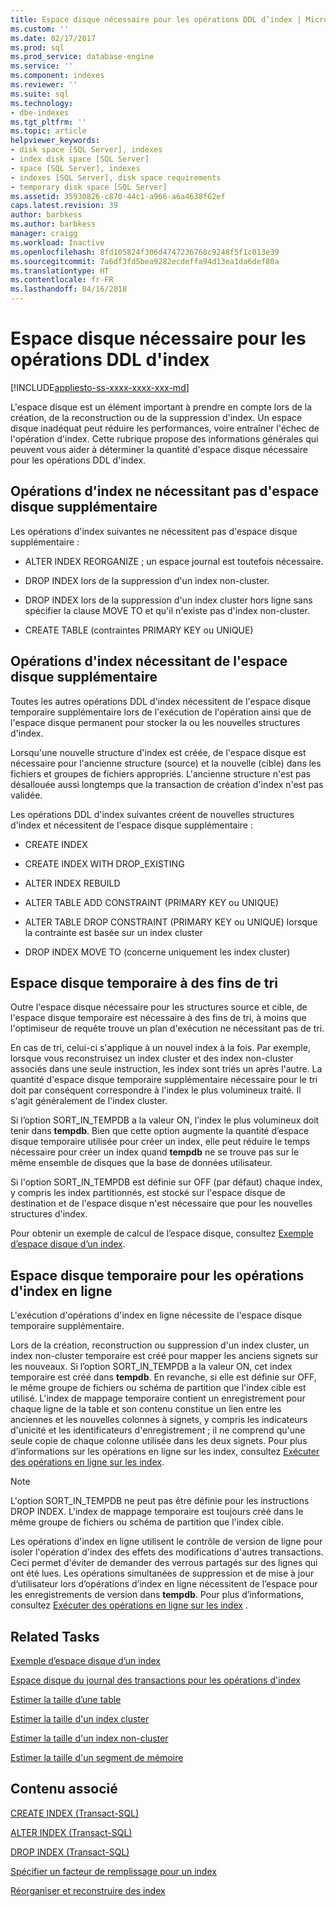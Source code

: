 ```yaml
---
title: Espace disque nécessaire pour les opérations DDL d’index | Microsoft Docs
ms.custom: ''
ms.date: 02/17/2017
ms.prod: sql
ms.prod_service: database-engine
ms.service: ''
ms.component: indexes
ms.reviewer: ''
ms.suite: sql
ms.technology:
- dbe-indexes
ms.tgt_pltfrm: ''
ms.topic: article
helpviewer_keywords:
- disk space [SQL Server], indexes
- index disk space [SQL Server]
- space [SQL Server], indexes
- indexes [SQL Server], disk space requirements
- temporary disk space [SQL Server]
ms.assetid: 35930826-c870-44c1-a966-a6a4638f62ef
caps.latest.revision: 39
author: barbkess
ms.author: barbkess
manager: craigg
ms.workload: Inactive
ms.openlocfilehash: 8fd105824f306d4747236768c9248f5f1c013e39
ms.sourcegitcommit: 7a6df3fd5bea9282ecdeffa94d13ea1da6def80a
ms.translationtype: HT
ms.contentlocale: fr-FR
ms.lasthandoff: 04/16/2018
---
```

# <a name="disk-space-requirements-for-index-ddl-operations"></a>Espace disque nécessaire pour les opérations DDL d'index
[!INCLUDE[appliesto-ss-xxxx-xxxx-xxx-md](../../includes/appliesto-ss-xxxx-xxxx-xxx-md.md)]

  L'espace disque est un élément important à prendre en compte lors de la création, de la reconstruction ou de la suppression d'index. Un espace disque inadéquat peut réduire les performances, voire entraîner l'échec de l'opération d'index. Cette rubrique propose des informations générales qui peuvent vous aider à déterminer la quantité d'espace disque nécessaire pour les opérations DDL d'index.  
  
## <a name="index-operations-that-require-no-additional-disk-space"></a>Opérations d'index ne nécessitant pas d'espace disque supplémentaire  
 Les opérations d'index suivantes ne nécessitent pas d'espace disque supplémentaire :  
  
-   ALTER INDEX REORGANIZE ; un espace journal est toutefois nécessaire.  
  
-   DROP INDEX lors de la suppression d'un index non-cluster.  
  
-   DROP INDEX lors de la suppression d'un index cluster hors ligne sans spécifier la clause MOVE TO et qu'il n'existe pas d'index non-cluster.  
  
-   CREATE TABLE (contraintes PRIMARY KEY ou UNIQUE)  
  
## <a name="index-operations-that-require-additional-disk-space"></a>Opérations d'index nécessitant de l'espace disque supplémentaire  
 Toutes les autres opérations DDL d'index nécessitent de l'espace disque temporaire supplémentaire lors de l'exécution de l'opération ainsi que de l'espace disque permanent pour stocker la ou les nouvelles structures d'index.  
  
 Lorsqu'une nouvelle structure d'index est créée, de l'espace disque est nécessaire pour l'ancienne structure (source) et la nouvelle (cible) dans les fichiers et groupes de fichiers appropriés. L'ancienne structure n'est pas désallouée aussi longtemps que la transaction de création d'index n'est pas validée.  
  
 Les opérations DDL d'index suivantes créent de nouvelles structures d'index et nécessitent de l'espace disque supplémentaire :  
  
-   CREATE INDEX  
  
-   CREATE INDEX WITH DROP_EXISTING  
  
-   ALTER INDEX REBUILD  
  
-   ALTER TABLE ADD CONSTRAINT (PRIMARY KEY ou UNIQUE)  
  
-   ALTER TABLE DROP CONSTRAINT (PRIMARY KEY ou UNIQUE) lorsque la contrainte est basée sur un index cluster  
  
-   DROP INDEX MOVE TO (concerne uniquement les index cluster)  
  
## <a name="temporary-disk-space-for-sorting"></a>Espace disque temporaire à des fins de tri  
 Outre l'espace disque nécessaire pour les structures source et cible, de l'espace disque temporaire est nécessaire à des fins de tri, à moins que l'optimiseur de requête trouve un plan d'exécution ne nécessitant pas de tri.  
  
 En cas de tri, celui-ci s'applique à un nouvel index à la fois. Par exemple, lorsque vous reconstruisez un index cluster et des index non-cluster associés dans une seule instruction, les index sont triés un après l'autre. La quantité d'espace disque temporaire supplémentaire nécessaire pour le tri doit par conséquent correspondre à l'index le plus volumineux traité. Il s'agit généralement de l'index cluster.  
  
 Si l’option SORT_IN_TEMPDB a la valeur ON, l’index le plus volumineux doit tenir dans **tempdb**. Bien que cette option augmente la quantité d’espace disque temporaire utilisée pour créer un index, elle peut réduire le temps nécessaire pour créer un index quand **tempdb** ne se trouve pas sur le même ensemble de disques que la base de données utilisateur.  
  
 Si l'option SORT_IN_TEMPDB est définie sur OFF (par défaut) chaque index, y compris les index partitionnés, est stocké sur l'espace disque de destination et de l'espace disque n'est nécessaire que pour les nouvelles structures d'index.  
  
 Pour obtenir un exemple de calcul de l’espace disque, consultez [Exemple d’espace disque d’un index](../../relational-databases/indexes/index-disk-space-example.md).  
  
## <a name="temporary-disk-space-for-online-index-operations"></a>Espace disque temporaire pour les opérations d'index en ligne  
 L'exécution d'opérations d'index en ligne nécessite de l'espace disque temporaire supplémentaire.  
  
 Lors de la création, reconstruction ou suppression d'un index cluster, un index non-cluster temporaire est créé pour mapper les anciens signets sur les nouveaux. Si l’option SORT_IN_TEMPDB a la valeur ON, cet index temporaire est créé dans **tempdb**. En revanche, si elle est définie sur OFF, le même groupe de fichiers ou schéma de partition que l'index cible est utilisé. L'index de mappage temporaire contient un enregistrement pour chaque ligne de la table et son contenu constitue un lien entre les anciennes et les nouvelles colonnes à signets, y compris les indicateurs d'unicité et les identificateurs d'enregistrement ; il ne comprend qu'une seule copie de chaque colonne utilisée dans les deux signets. Pour plus d’informations sur les opérations en ligne sur les index, consultez [Exécuter des opérations en ligne sur les index](../../relational-databases/indexes/perform-index-operations-online.md).  
  
> [!NOTE]  
>  L'option SORT_IN_TEMPDB ne peut pas être définie pour les instructions DROP INDEX. L'index de mappage temporaire est toujours créé dans le même groupe de fichiers ou schéma de partition que l'index cible.  
  
 Les opérations d'index en ligne utilisent le contrôle de version de ligne pour isoler l'opération d'index des effets des modifications d'autres transactions. Ceci permet d'éviter de demander des verrous partagés sur des lignes qui ont été lues. Les opérations simultanées de suppression et de mise à jour d’utilisateur lors d’opérations d’index en ligne nécessitent de l’espace pour les enregistrements de version dans **tempdb**. Pour plus d’informations, consultez [Exécuter des opérations en ligne sur les index](../../relational-databases/indexes/perform-index-operations-online.md) .  
  
## <a name="related-tasks"></a>Related Tasks  
 [Exemple d’espace disque d’un index](../../relational-databases/indexes/index-disk-space-example.md)  
  
 [Espace disque du journal des transactions pour les opérations d'index](../../relational-databases/indexes/transaction-log-disk-space-for-index-operations.md)  
  
 [Estimer la taille d’une table](../../relational-databases/databases/estimate-the-size-of-a-table.md)  
  
 [Estimer la taille d'un index cluster](../../relational-databases/databases/estimate-the-size-of-a-clustered-index.md)  
  
 [Estimer la taille d'un index non-cluster](../../relational-databases/databases/estimate-the-size-of-a-nonclustered-index.md)  
  
 [Estimer la taille d'un segment de mémoire](../../relational-databases/databases/estimate-the-size-of-a-heap.md)  
  
## <a name="related-content"></a>Contenu associé  
 [CREATE INDEX &#40;Transact-SQL&#41;](../../t-sql/statements/create-index-transact-sql.md)  
  
 [ALTER INDEX &#40;Transact-SQL&#41;](../../t-sql/statements/alter-index-transact-sql.md)  
  
 [DROP INDEX &#40;Transact-SQL&#41;](../../t-sql/statements/drop-index-transact-sql.md)  
  
 [Spécifier un facteur de remplissage pour un index](../../relational-databases/indexes/specify-fill-factor-for-an-index.md)  
  
 [Réorganiser et reconstruire des index](../../relational-databases/indexes/reorganize-and-rebuild-indexes.md)  
  
  
